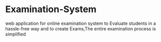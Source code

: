 # Examination-System
 web application for online examination system to  Evaluate students in a hassle-free way and to create Exams,The entire examination process is simplified
